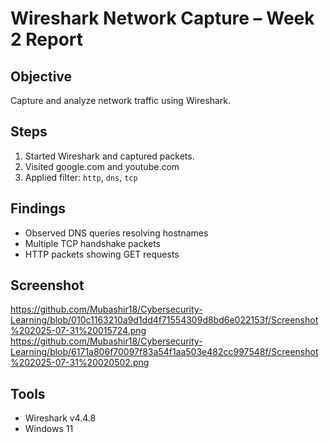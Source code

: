 # Wireshark Network Capture – Week 2 Report

## Objective
Capture and analyze network traffic using Wireshark.

## Steps
1. Started Wireshark and captured packets.
2. Visited google.com and youtube.com
3. Applied filter: `http`, `dns`, `tcp`

## Findings
- Observed DNS queries resolving hostnames
- Multiple TCP handshake packets
- HTTP packets showing GET requests

## Screenshot
https://github.com/Mubashir18/Cybersecurity-Learning/blob/010c1163210a9d1dd4f71554309d8bd6e022153f/Screenshot%202025-07-31%20015724.png
https://github.com/Mubashir18/Cybersecurity-Learning/blob/6171a806f70097f83a54f1aa503e482cc997548f/Screenshot%202025-07-31%20020502.png



## Tools
- Wireshark v4.4.8
- Windows 11
